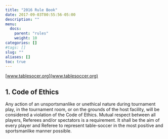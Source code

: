 ```yaml
---
title: "2016 Rule Book"
date: 2017-09-03T00:55:56-05:00
description: ""
menu:
  docs:
    parent: "rules"
    weight: 10
categories: []
#tags: []
slug: ""
aliases: []
toc: true
---
```


[www.tablesocer.org](www.tablesoccer.org)

## 1. Code of Ethics 
Any action of an unsportsmanlike or unethical nature during tournament play, in the tournament room, or on the grounds of the
host facility, will be considered a violation of the Code of Ethics. Mutual respect between all players, Referees and/or
spectators is a requirement. It shall be the aim of every player and Referee to represent table-soccer in the most positive and
sportsmanlike manner possible. 